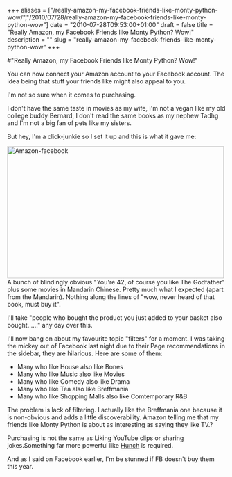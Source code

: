+++
aliases = ["/really-amazon-my-facebook-friends-like-monty-python-wow/","/2010/07/28/really-amazon-my-facebook-friends-like-monty-python-wow"]
date = "2010-07-28T09:53:00+01:00"
draft = false
title = "Really Amazon, my Facebook Friends like Monty Python? Wow!"
description = ""
slug = "really-amazon-my-facebook-friends-like-monty-python-wow"
+++

#"Really Amazon, my Facebook Friends like Monty Python? Wow!"


 <p>You can now connect your Amazon account to your Facebook account. The idea being that stuff your friends like might also appeal to you.</p>
<p>I'm not so sure when it comes to purchasing.</p>
<p>I don't have the same taste in movies as my wife, I'm not a vegan like my old college buddy Bernard, I don't read the same books as my nephew Tadhg and I'm not a big fan of pets like my sisters.</p>
<p>But hey, I'm a click-junkie so I set it up and this is what it gave me:</p>
<p><div class='p_embed p_image_embed'>
<a href="http://getfile6.posterous.com/getfile/files.posterous.com/temp-2010-07-28/AmpeohuHBBocvnovIBazxJrGnFqyjFeeAbpqvlmuaCHifkpscwiGnxexDEJk/amazon-facebook.jpg.scaled1000.jpg"><img alt="Amazon-facebook" height="304" src="http://getfile4.posterous.com/getfile/files.posterous.com/temp-2010-07-28/AmpeohuHBBocvnovIBazxJrGnFqyjFeeAbpqvlmuaCHifkpscwiGnxexDEJk/amazon-facebook.jpg.scaled500.jpg" width="500" /></a>
</div>
A bunch of blindingly obvious "You're 42, of course you like The Godfather" plus some movies in Mandarin Chinese. Pretty much what I expected (apart from the Mandarin). Nothing along the lines of "wow, never heard of that book, must buy it".</p>
<p>I'll take "people who bought the product you just added to your basket also bought......" any day over this.</p>
<p>I'll now bang on about my favourite topic "filters" for a moment. I was taking the mickey out of Facebook last night due to their Page recommendations in the sidebar, they are hilarious. Here are some of them:</p>
<ul>
<li>Many who like House also like Bones</li>
<li>Many who like Music also like Movies</li>
<li>Many who like Comedy also like Drama</li>
<li>Many who like Tea also like Breffmania</li>
<li>Many who like Shopping Malls also like Comtemporary R&amp;B</li>
</ul>
<p>The problem is lack of filtering. I actually like the Breffmania one because it is non-obvious and adds a little discoverability. Amazon telling me that my friends like Monty Python is about as interesting as saying they like TV.?</p>
<p>Purchasing is not the same as Liking YouTube clips or sharing jokes.Something far more powerful like <a href="http://hunch.com/">Hunch</a> is required.</p>
<p>And as I said on Facebook earlier, I'm be stunned if FB doesn't buy them this year.</p>
<p></p>
 